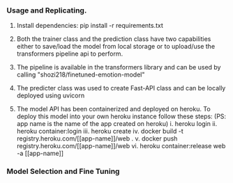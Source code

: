 ### Usage and Replicating. 

1. Install dependencies:
  pip install -r requirements.txt
 
2. Both the trainer class and the prediction class have two capabilities either to save/load the model from local storage or to upload/use the transformers pipeline api to perform.

3. The pipeline is available in the transformers library and can be used by calling "shozi218/finetuned-emotion-model"


4. The predicter class was used to create Fast-API class and can be locally deployed using uvicorn

5. The model API has been containerized and deployed on heroku. To deploy this model into your own heroku instance follow these steps: (PS: app name is the name of the app created on heroku)
    i. heroku login
    ii. heroku container:login
    iii. heroku create
    iv. docker build -t registry.heroku.com/[[app-name]]/web .
    v. docker push  registry.heroku.com/[[app-name]]/web
    vi. heroku container:release web -a [[app-name]]
   
### Model Selection and Fine Tuning
